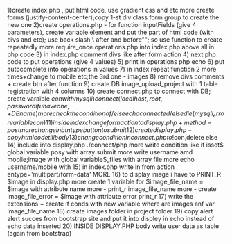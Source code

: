 1)create index.php , put html code, use gradient css and etc
more
create forms (justify-content-center);copy 1-st div class form group to create the new one
2)create operations.php - for function inputFields (give 4 parameters), create variable element and put the part of html code (with divs and etc); use back slash \ after and before"";
so use function to create repeatedly 
more
require_once operations.php into index.php above all in php code
3) in index.php comment divs like <!-- --> after form action
4) next php code to put operations (give 4 values)
5) print in operations php echo
6) put autocomplete into operations in values
7) in index repeat function 2 more times+change to mobile etc;the 3rd one - images
8) remove divs comments + create btn after function
9) create DB image_upload_project with 1 table registration with 4 columns
10) create connect.php tp connect with DB; create varaible $con with mysqli)connect (localhost, root,password if u have one, +DB name)
more
check the condition of/else echo connected/else die(mysqli_error variable con)
11) inside index change form action to display.php + method=post
more change in btn type button to submit
12) create display.php - copy html code till body
13) change condition in connect.php to !$con,delete else
14) include into display.php ./connect/php 
more write condition like if isset$ global variable posy with array submit
more write username amd mobile;image with global variable$_files with array file
more echo username/mobile with 
15) in index.php write in from action entype='multipart/form-data'
MORE 
16) to display image i have to PRINT_R $image in display.php
more create 1 variable for $image_file_name = $image with attribute name
more - print_r image_file_name
more - create image_file_error = $image with attribute error
print_r
17) write the extensions + create if conds with new variable where are images anf var image_file_name
18) create images folder in project folder
19) copy alert alert succes from bootstrap site and put it into displey in echo instead of echo data inserted
20) INSIDE DISPLAY.PHP body write user data as table (again from bootstrap)